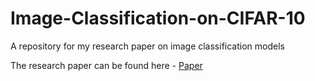 # Image-Classification-on-CIFAR-10
A repository for my research paper on image classification models

The research paper can be found here - [Paper]([https://www.google.com](https://docs.google.com/document/d/1RYkP2O-7DLpqvbnsWDpmcTMR6BQp7n6mhdH_xg1wmwI/edit?usp=sharing))
